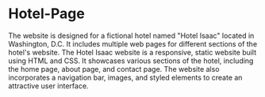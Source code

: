 # Hotel-Page
 The website is designed for a fictional hotel named "Hotel Isaac" located in Washington, D.C. It includes multiple web pages for different sections of the hotel's website.
 The Hotel Isaac website is a responsive, static website built using HTML and CSS. It showcases various sections of the hotel, 
 including the home page, about page, and contact page. The website also incorporates a navigation bar, images, and styled elements to create an attractive user interface.

